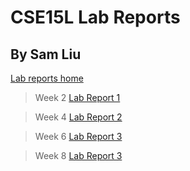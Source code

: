 # CSE15L Lab Reports
## By Sam Liu
[Lab reports home](https://sll002.github.io/cse15l-lab-reports/)


>Week 2
[Lab Report 1](lab-report-1-week-2.html)

>Week 4
[Lab Report 2](lab-report-2-week-4.html)

>Week 6
[Lab Report 3](lab-report-3-week-6.html)

>Week 8
[Lab Report 3](lab-report-4-week-8.html)
